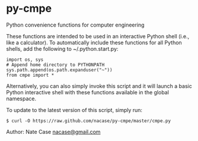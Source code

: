 py-cmpe
=======

Python convenience functions for computer engineering

These functions are intended to be used in an interactive Python
shell (i.e., like a calculator).  To automatically include these
functions for all Python shells, add the following to ~/.python.start.py:

    import os, sys
    # Append home directory to PYTHONPATH
    sys.path.append(os.path.expanduser("~"))
    from cmpe import *

Alternatively, you can also simply invoke this script and it will
launch a basic Python interactive shell with these functions available
in the global namespace.

To update to the latest version of this script, simply run:

    $ curl -O https://raw.github.com/nacase/py-cmpe/master/cmpe.py

Author: Nate Case <nacase@gmail.com>
